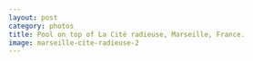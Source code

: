 ```yaml
---
layout: post
category: photos
title: Pool on top of La Cité radieuse, Marseille, France.
image: marseille-cite-radieuse-2
---
```

